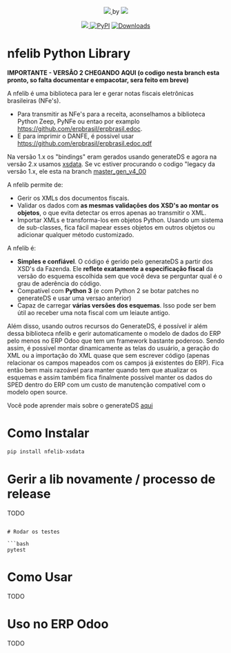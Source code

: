 <p align="center">
<a href="https://github.com/akretion/nfelib" > 
 <img src="https://raw.githubusercontent.com/akretion/nfelib/master/ext/nfe.jpg"/> 
</a>
by
<a href="https://akretion.com/pt_BR" > 
 <img src="https://raw.githubusercontent.com/akretion/nfelib/master/ext/akretion-logo2.png"/> 
</a>
</p>

<p align="center">
<a href="https://codecov.io/gh/akretion/nfelib" > 
 <img src="https://codecov.io/gh/akretion/nfelib/branch/master/graph/badge.svg?token=IqcCHJzhuw"/> 
</a>
<a href="https://pypi.org/project/nfelib/"><img alt="PyPI" src="https://img.shields.io/pypi/v/nfelib"></a>
<a href="https://pepy.tech/project/nfelib"><img alt="Downloads" src="https://pepy.tech/badge/nfelib"></a>
</p>


# nfelib Python Library

**IMPORTANTE - VERSÂO 2 CHEGANDO AQUI (o codigo nesta branch esta pronto, so falta documentar e empacotar, sera feito em breve)**

A nfelib é uma biblioteca para ler e gerar notas fiscais eletrônicas brasileiras (NFe's).

* Para transmitir as NFe's para a receita, aconselhamos a biblioteca Python Zeep, PyNFe ou entao por examplo https://github.com/erpbrasil/erpbrasil.edoc.
* E para imprimir o DANFE, é possivel usar https://github.com/erpbrasil/erpbrasil.edoc.pdf

Na versão 1.x os "bindings" eram gerados usando generateDS e agora na versão 2.x usamos [xsdata](https://xsdata.readthedocs.io/en/latest/).
Se vc estiver procurando o codigo "legacy da versão 1.x, ele esta na branch [master_gen_v4_00](https://github.com/akretion/nfelib/tree/master_gen_v4_00)

A nfelib permite de:

* Gerir os XMLs dos documentos fiscais.
* Validar os dados com **as mesmas validações dos XSD's ao montar os objetos**, o que evita detectar os erros apenas ao transmitir o XML.
* Importar XMLs e transforma-los em objetos Python. Usando um sistema de sub-classes, fica fácil mapear esses objetos em outros objetos ou adicionar qualquer método customizado.

A nfelib é:

* **Simples e confiável**. O código é gerido pelo generateDS a partir dos XSD's da Fazenda. Ele **reflete exatamente a especificação fiscal** da versão do esquema escolhida sem que você deva se perguntar qual é o grau de aderência do código.
* Compatível com **Python 3** (e com Python 2 se botar patches no generateDS e usar uma versao anterior)
* Capaz de carregar **várias versões dos esquemas**. Isso pode ser bem útil ao receber uma nota fiscal com um leiaute antigo.

Além disso, usando outros recursos do GenerateDS, é possível ir além dessa biblioteca nfelib e gerir automaticamente o modelo de dados do ERP pelo menos no ERP Odoo que tem um framework bastante poderoso. Sendo assim, é possivel montar dinamicamente as telas do usuário, a geração do XML ou a importação do XML quase que sem escrever código (apenas relacionar os campos mapeados com os campos já existentes do ERP). Fica então bem mais razoável para manter quando tem que atualizar os esquemas e assim também fica finalmente possível manter os dados do SPED dentro do ERP com um custo de manutenção compatível com o modelo open source.

Você pode aprender mais sobre o generateDS [aqui](http://www.davekuhlman.org/generateDS.html)

# Como Instalar

```bash
pip install nfelib-xsdata
```
# Gerir a lib novamente / processo de release
TODO

```

# Rodar os testes

```bash
pytest
```

# Como Usar

TODO

# Uso no ERP Odoo

TODO
